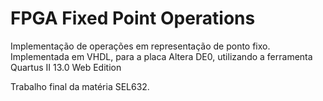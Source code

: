 # FPGA Fixed Point Operations
Implementação de operações em representação de ponto fixo. 
Implementada em VHDL, para a placa Altera DE0, utilizando a ferramenta Quartus II 13.0 Web Edition  

Trabalho final da matéria SEL632.
